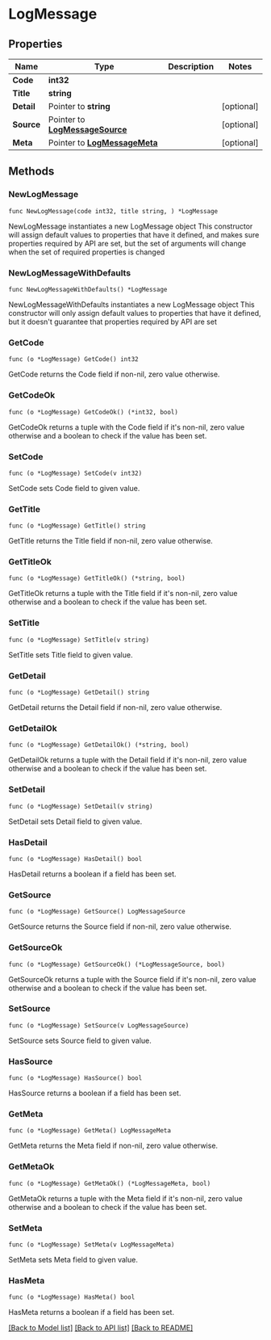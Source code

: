 # LogMessage

## Properties

Name | Type | Description | Notes
------------ | ------------- | ------------- | -------------
**Code** | **int32** |  | 
**Title** | **string** |  | 
**Detail** | Pointer to **string** |  | [optional] 
**Source** | Pointer to [**LogMessageSource**](LogMessageSource.md) |  | [optional] 
**Meta** | Pointer to [**LogMessageMeta**](LogMessageMeta.md) |  | [optional] 

## Methods

### NewLogMessage

`func NewLogMessage(code int32, title string, ) *LogMessage`

NewLogMessage instantiates a new LogMessage object
This constructor will assign default values to properties that have it defined,
and makes sure properties required by API are set, but the set of arguments
will change when the set of required properties is changed

### NewLogMessageWithDefaults

`func NewLogMessageWithDefaults() *LogMessage`

NewLogMessageWithDefaults instantiates a new LogMessage object
This constructor will only assign default values to properties that have it defined,
but it doesn't guarantee that properties required by API are set

### GetCode

`func (o *LogMessage) GetCode() int32`

GetCode returns the Code field if non-nil, zero value otherwise.

### GetCodeOk

`func (o *LogMessage) GetCodeOk() (*int32, bool)`

GetCodeOk returns a tuple with the Code field if it's non-nil, zero value otherwise
and a boolean to check if the value has been set.

### SetCode

`func (o *LogMessage) SetCode(v int32)`

SetCode sets Code field to given value.


### GetTitle

`func (o *LogMessage) GetTitle() string`

GetTitle returns the Title field if non-nil, zero value otherwise.

### GetTitleOk

`func (o *LogMessage) GetTitleOk() (*string, bool)`

GetTitleOk returns a tuple with the Title field if it's non-nil, zero value otherwise
and a boolean to check if the value has been set.

### SetTitle

`func (o *LogMessage) SetTitle(v string)`

SetTitle sets Title field to given value.


### GetDetail

`func (o *LogMessage) GetDetail() string`

GetDetail returns the Detail field if non-nil, zero value otherwise.

### GetDetailOk

`func (o *LogMessage) GetDetailOk() (*string, bool)`

GetDetailOk returns a tuple with the Detail field if it's non-nil, zero value otherwise
and a boolean to check if the value has been set.

### SetDetail

`func (o *LogMessage) SetDetail(v string)`

SetDetail sets Detail field to given value.

### HasDetail

`func (o *LogMessage) HasDetail() bool`

HasDetail returns a boolean if a field has been set.

### GetSource

`func (o *LogMessage) GetSource() LogMessageSource`

GetSource returns the Source field if non-nil, zero value otherwise.

### GetSourceOk

`func (o *LogMessage) GetSourceOk() (*LogMessageSource, bool)`

GetSourceOk returns a tuple with the Source field if it's non-nil, zero value otherwise
and a boolean to check if the value has been set.

### SetSource

`func (o *LogMessage) SetSource(v LogMessageSource)`

SetSource sets Source field to given value.

### HasSource

`func (o *LogMessage) HasSource() bool`

HasSource returns a boolean if a field has been set.

### GetMeta

`func (o *LogMessage) GetMeta() LogMessageMeta`

GetMeta returns the Meta field if non-nil, zero value otherwise.

### GetMetaOk

`func (o *LogMessage) GetMetaOk() (*LogMessageMeta, bool)`

GetMetaOk returns a tuple with the Meta field if it's non-nil, zero value otherwise
and a boolean to check if the value has been set.

### SetMeta

`func (o *LogMessage) SetMeta(v LogMessageMeta)`

SetMeta sets Meta field to given value.

### HasMeta

`func (o *LogMessage) HasMeta() bool`

HasMeta returns a boolean if a field has been set.


[[Back to Model list]](../README.md#documentation-for-models) [[Back to API list]](../README.md#documentation-for-api-endpoints) [[Back to README]](../README.md)


